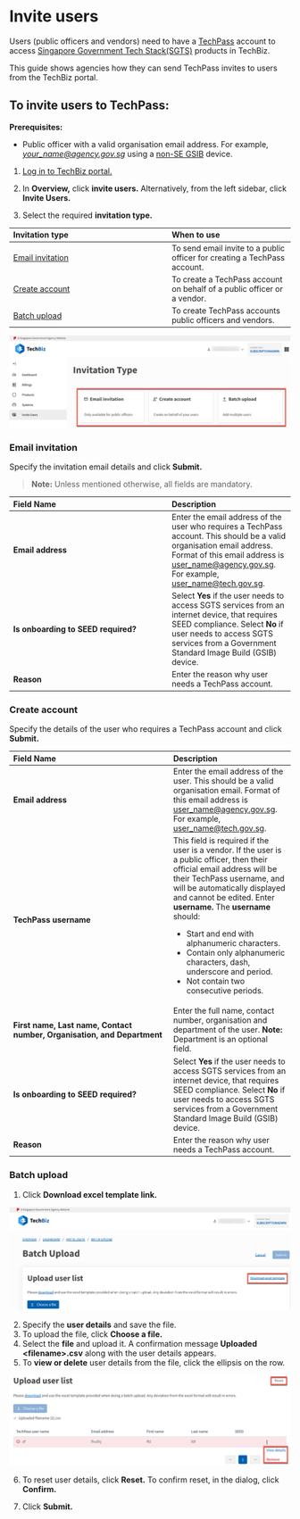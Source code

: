 # Invite users

Users (public officers and vendors) need to have a [TechPass](https://www.developer.tech.gov.sg/products/categories/digital-identity/techpass/overview.html) account to access [Singapore Government Tech Stack(SGTS)](https://www.developer.tech.gov.sg/singapore-government-tech-stack/overview/index.html) products in TechBiz.

This guide shows agencies how they can send TechPass invites to users from the TechBiz portal.

## To invite users to TechPass:

**Prerequisites:**

- Public officer with a valid organisation email address. For example, *your_name@agency.gov.sg* using a [non-SE GSIB](glossary) device.

1.  [Log in to TechBiz portal.](log_in_to_TechBiz_portal.md)

2.  In **Overview,** click **invite users.** Alternatively, from the left sidebar, click **Invite Users.**

3.  Select the required **invitation type.**

| <div style="width:270px">Invitation type</div>  | When to use |
| :------------------------------------------ |:-------------|
| [Email invitation](#email-invitation)| To send email invite to a public officer for creating a TechPass account.
| [Create account](#create-account) | To create a TechPass account on behalf of a public officer or a vendor.
| [Batch upload](#batch-upload)| To create TechPass accounts public officers and vendors.

<kbd>![Invitation_type](/images/invitation_type.png ':size=60%')</kbd>

### Email invitation

Specify the invitation email details and click **Submit.**

> **Note:** Unless mentioned otherwise, all fields are mandatory.

| <div style="width:270px">Field Name</div>  | Description |
| :------------------------------------------ |:-------------|
| **Email address**| Enter the email address of the user who requires a TechPass account. This should be a valid organisation email address. Format of this email address is user_name@agency.gov.sg. For example, user_name@tech.gov.sg.
| **Is onboarding to SEED required?** | Select **Yes** if the user needs to access SGTS services from an internet device, that requires SEED compliance. Select **No** if user needs to access SGTS services from a Government Standard Image Build (GSIB) device.
| **Reason** | Enter the reason why user needs a TechPass account.

### Create account

Specify the details of the user who requires a TechPass account and click **Submit.**

| <div style="width:270px">Field Name</div>  | Description |
| :------------------------------------------ |:-------------|
| **Email address**| Enter the email address of the user. This should be a valid organisation email. Format of this email address is user_name@agency.gov.sg. For example, user_name@tech.gov.sg.
| **TechPass username** | This field is required if the user is a vendor. If the user is a public officer, then their official email address will be their TechPass username, and will be automatically displayed and cannot be edited. Enter **username.** The **username** should: <ul><li>Start and end with alphanumeric characters.</li><li>Contain only alphanumeric characters, dash, underscore and period.</li><li>Not contain two consecutive periods.</li></ul>
| **First name,** **Last name,** **Contact number,** **Organisation, and Department**| Enter the full name, contact number, organisation and department of the user. **Note:** Department is an optional field.
| **Is onboarding to SEED required?** | Select **Yes** if the user needs to access SGTS services from an internet device, that requires SEED compliance. Select **No** if user needs to access SGTS services from a Government Standard Image Build (GSIB) device.
| **Reason** | Enter the reason why user needs a TechPass account.

### Batch upload

1.  Click **Download excel template link.**

<kbd>![Batch_upload_1](/images/batch_upload_1.png ':size=60%')</kbd>

2.  Specify the **user details** and save the file.
3.  To upload the file, click **Choose a file.**
4.  Select the **file** and upload it. A confirmation message **Uploaded \<filename\>.csv** along with the user details appears.
5.  To **view or delete** user details from the file, click the ellipsis on the row.

<kbd>![Batch_upload_3](/images/batch_upload_3.png ':size=60%')</kbd>

6.  To reset user details, click **Reset.** To confirm reset, in the dialog, click **Confirm.**

7. Click **Submit.**